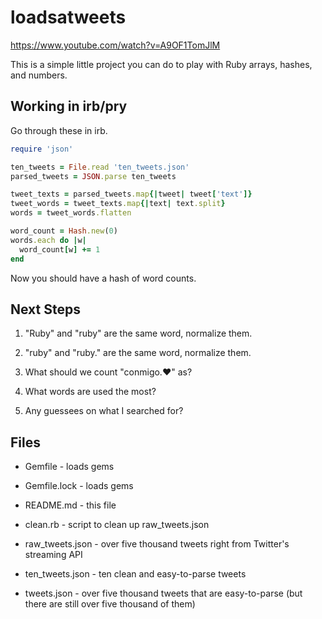 loadsatweets
============

https://www.youtube.com/watch?v=A9OF1TomJlM

This is a simple little project you can do to play with Ruby arrays,
hashes, and numbers.

Working in irb/pry
------------------

Go through these in irb.

```ruby
require 'json'

ten_tweets = File.read 'ten_tweets.json'
parsed_tweets = JSON.parse ten_tweets

tweet_texts = parsed_tweets.map{|tweet| tweet['text']}
tweet_words = tweet_texts.map{|text| text.split}
words = tweet_words.flatten

word_count = Hash.new(0)
words.each do |w|
  word_count[w] += 1
end
```

Now you should have a hash of word counts.

Next Steps
----------

1. "Ruby" and "ruby" are the same word, normalize them.

2. "ruby" and "ruby." are the same word, normalize them.

3. What should we count "conmigo.♥" as?

4. What words are used the most?

5. Any guessees on what I searched for?

Files
-----

* Gemfile - loads gems

* Gemfile.lock - loads gems

* README.md - this file

* clean.rb - script to clean up raw_tweets.json

* raw_tweets.json - over five thousand tweets right from Twitter's streaming API

* ten_tweets.json - ten clean and easy-to-parse tweets

* tweets.json - over five thousand tweets that are easy-to-parse
  (but there are still over five thousand of them)
